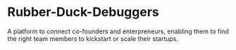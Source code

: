 # Rubber-Duck-Debuggers
A platform to connect co-founders and enterpreneurs, enabling them to find the right team members to kickstart or scale their startups.
